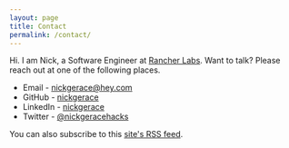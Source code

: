 ```yaml
---
layout: page
title: Contact
permalink: /contact/
---
```


Hi. I am Nick, a Software Engineer at [Rancher Labs](https://rancher.com/).
Want to talk? Please reach out at one of the following places.

- Email - [nickgerace@hey.com](mailto:nickgerace@hey.com)
- GitHub - [nickgerace](https://github.com/nickgerace)
- LinkedIn - [nickgerace](https://linkedin.com/in/nickgerace)
- Twitter - [@nickgeracehacks](https://twitter.com/nickgeracehacks)

You can also subscribe to this [site's RSS feed](../feed.xml).
